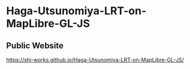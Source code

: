 # Haga-Utsunomiya-LRT-on-MapLibre-GL-JS
## Public Website
https://shi-works.github.io/Haga-Utsunomiya-LRT-on-MapLibre-GL-JS/
